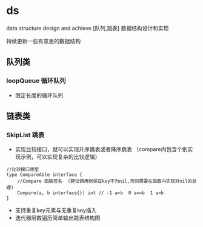# ds
data structure design and achieve [队列,跳表]
数据结构设计和实现 

持续更新一些有意思的数据结构


## 队列类

### loopQueue 循环队列
- 限定长度的循环队列

## 链表类

### SkipList 跳表  

- 实现比较接口，就可以实现升序跳表或者降序跳表 （compare内包含个别实现示例，可以实现复杂的比较逻辑）
```
//比较接口原型
type CompareAble interface {
	//Compare 函数签名  (建议调用侧保证key不为nil,否则需要在函数内实现对nil的处理)
	Compare(a, b interface{}) int // -1 a<b  0 a==b  1 a>b
}
```
- 支持重复key元素与无重复key插入  
- 迭代器层数遍历简单输出跳表结构图

